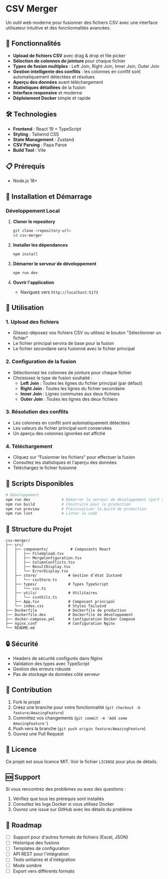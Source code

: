 # CSV Merger

Un outil web moderne pour fusionner des fichiers CSV avec une interface utilisateur intuitive et des fonctionnalités avancées.

## 🚀 Fonctionnalités

- **Upload de fichiers CSV** avec drag & drop et file picker
- **Sélection de colonnes de jointure** pour chaque fichier
- **Types de fusion multiples** : Left Join, Right Join, Inner Join, Outer Join
- **Gestion intelligente des conflits** : les colonnes en conflit sont automatiquement détectées et résolues
- **Aperçu des données** avant téléchargement
- **Statistiques détaillées** de la fusion
- **Interface responsive** et moderne
- **Déploiement Docker** simple et rapide

## 🛠️ Technologies

- **Frontend** : React 19 + TypeScript
- **Styling** : Tailwind CSS
- **State Management** : Zustand
- **CSV Parsing** : Papa Parse
- **Build Tool** : Vite

## 📋 Prérequis

- Node.js 18+

## 🚀 Installation et Démarrage

### Développement Local

1. **Cloner le repository**
   ```bash
   git clone <repository-url>
   cd csv-merger
   ```

2. **Installer les dépendances**
   ```bash
   npm install
   ```

3. **Démarrer le serveur de développement**
   ```bash
   npm run dev
   ```

4. **Ouvrir l'application**
   - Naviguez vers `http://localhost:5173`



## 📖 Utilisation

### 1. Upload des fichiers
- Glissez-déposez vos fichiers CSV ou utilisez le bouton "Sélectionner un fichier"
- Le fichier principal servira de base pour la fusion
- Le fichier secondaire sera fusionné avec le fichier principal

### 2. Configuration de la fusion
- Sélectionnez les colonnes de jointure pour chaque fichier
- Choisissez le type de fusion souhaité :
  - **Left Join** : Toutes les lignes du fichier principal (par défaut)
  - **Right Join** : Toutes les lignes du fichier secondaire
  - **Inner Join** : Lignes communes aux deux fichiers
  - **Outer Join** : Toutes les lignes des deux fichiers

### 3. Résolution des conflits
- Les colonnes en conflit sont automatiquement détectées
- Les valeurs du fichier principal sont conservées
- Un aperçu des colonnes ignorées est affiché

### 4. Téléchargement
- Cliquez sur "Fusionner les fichiers" pour effectuer la fusion
- Consultez les statistiques et l'aperçu des données
- Téléchargez le fichier fusionné

## 🔧 Scripts Disponibles

```bash
# Développement
npm run dev              # Démarrer le serveur de développement (port 5173)
npm run build            # Construire pour la production
npm run preview          # Prévisualiser la build de production
npm run lint             # Linter le code
```

## 📁 Structure du Projet

```
csv-merger/
├── src/
│   ├── components/          # Composants React
│   │   ├── FileUpload.tsx
│   │   ├── MergeConfiguration.tsx
│   │   ├── ColumnConflicts.tsx
│   │   ├── ResultDisplay.tsx
│   │   └── ErrorDisplay.tsx
│   ├── store/              # Gestion d'état Zustand
│   │   └── csvStore.ts
│   ├── types/              # Types TypeScript
│   │   └── csv.ts
│   ├── utils/              # Utilitaires
│   │   └── csvUtils.ts
│   ├── App.tsx             # Composant principal
│   └── index.css           # Styles Tailwind
├── Dockerfile              # Dockerfile de production
├── Dockerfile.dev          # Dockerfile de développement
├── docker-compose.yml      # Configuration Docker Compose
├── nginx.conf              # Configuration Nginx
└── README.md
```



## 🔒 Sécurité

- Headers de sécurité configurés dans Nginx
- Validation des types avec TypeScript
- Gestion des erreurs robuste
- Pas de stockage de données côté serveur

## 🤝 Contribution

1. Fork le projet
2. Créez une branche pour votre fonctionnalité (`git checkout -b feature/AmazingFeature`)
3. Committez vos changements (`git commit -m 'Add some AmazingFeature'`)
4. Push vers la branche (`git push origin feature/AmazingFeature`)
5. Ouvrez une Pull Request

## 📝 Licence

Ce projet est sous licence MIT. Voir le fichier `LICENSE` pour plus de détails.

## 🆘 Support

Si vous rencontrez des problèmes ou avez des questions :

1. Vérifiez que tous les prérequis sont installés
2. Consultez les logs Docker si vous utilisez Docker
3. Ouvrez une issue sur GitHub avec les détails du problème

## 🎯 Roadmap

- [ ] Support pour d'autres formats de fichiers (Excel, JSON)
- [ ] Historique des fusions
- [ ] Templates de configuration
- [ ] API REST pour l'intégration
- [ ] Tests unitaires et d'intégration
- [ ] Mode sombre
- [ ] Export vers différents formats
